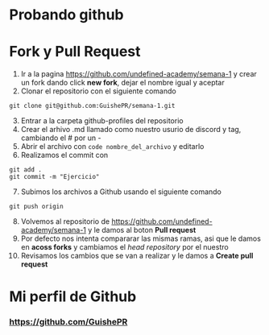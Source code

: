 # Probando github

# Fork y Pull Request

1. Ir a la pagina https://github.com/undefined-academy/semana-1 y crear un fork dando click __new fork__, dejar el nombre igual y aceptar
2. Clonar el repositorio con el siguiente comando 
```
git clone git@github.com:GuishePR/semana-1.git
```
3. Entrar a la carpeta github-profiles del repositorio
4. Crear el arhivo .md llamado como nuestro usurio de discord y tag, cambiando el # por un -
5. Abrir el archivo con ```code nombre_del_archivo``` y editarlo
6. Realizamos el commit con
```
git add .
git commit -m "Ejercicio"
```
7. Subimos los archivos a Github usando el siguiente comando
```
git push origin
```
8. Volvemos al repositorio de https://github.com/undefined-academy/semana-1 y le damos al boton **Pull request**
9. Por defecto nos intenta compararar las mismas ramas, asi que le damos en **acoss forks** y cambiamos el _head repository_ por el nuestro
10. Revisamos los cambios que se van a realizar y le damos a **Create pull request**

# Mi perfil de Github

### https://github.com/GuishePR
